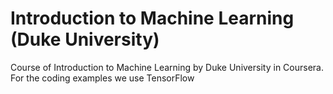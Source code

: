 <h1> Introduction to Machine Learning (Duke University) </h1>
<p>Course of Introduction to Machine Learning by Duke University in Coursera. <br>
For the coding examples we use TensorFlow</p>
